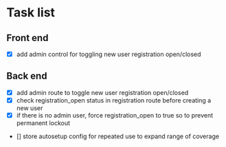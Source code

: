 # Task list

## Front end

- [x] add admin control for toggling new user registration open/closed

## Back end

- [x] add admin route to toggle new user registration open/closed
- [x] check registration_open status in registration route before creating a new user
- [x] if there is no admin user, force registration_open to true so to prevent permanent lockout
- [] store autosetup config for repeated use to expand range of coverage
